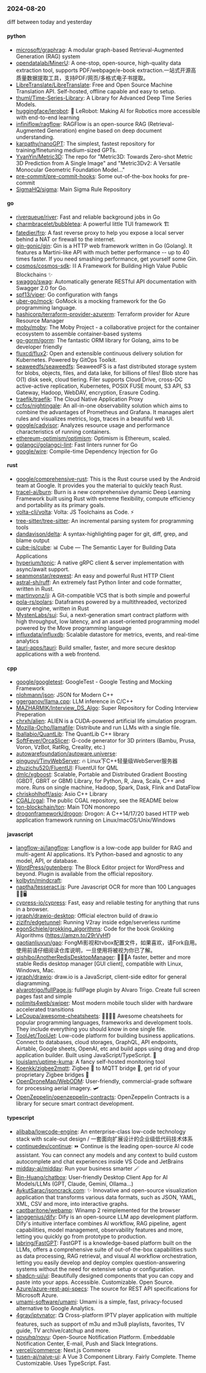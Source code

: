 ### 2024-08-20
diff between today and yesterday

#### python
* [microsoft/graphrag](https://github.com/microsoft/graphrag): A modular graph-based Retrieval-Augmented Generation (RAG) system
* [opendatalab/MinerU](https://github.com/opendatalab/MinerU): A one-stop, open-source, high-quality data extraction tool, supports PDF/webpage/e-book extraction.一站式开源高质量数据提取工具，支持PDF/网页/多格式电子书提取。
* [LibreTranslate/LibreTranslate](https://github.com/LibreTranslate/LibreTranslate): Free and Open Source Machine Translation API. Self-hosted, offline capable and easy to setup.
* [thuml/Time-Series-Library](https://github.com/thuml/Time-Series-Library): A Library for Advanced Deep Time Series Models.
* [huggingface/lerobot](https://github.com/huggingface/lerobot): 🤗 LeRobot: Making AI for Robotics more accessible with end-to-end learning
* [infiniflow/ragflow](https://github.com/infiniflow/ragflow): RAGFlow is an open-source RAG (Retrieval-Augmented Generation) engine based on deep document understanding.
* [karpathy/nanoGPT](https://github.com/karpathy/nanoGPT): The simplest, fastest repository for training/finetuning medium-sized GPTs.
* [YvanYin/Metric3D](https://github.com/YvanYin/Metric3D): The repo for "Metric3D: Towards Zero-shot Metric 3D Prediction from A Single Image" and "Metric3Dv2: A Versatile Monocular Geometric Foundation Model..."
* [pre-commit/pre-commit-hooks](https://github.com/pre-commit/pre-commit-hooks): Some out-of-the-box hooks for pre-commit
* [SigmaHQ/sigma](https://github.com/SigmaHQ/sigma): Main Sigma Rule Repository

#### go
* [riverqueue/river](https://github.com/riverqueue/river): Fast and reliable background jobs in Go
* [charmbracelet/bubbletea](https://github.com/charmbracelet/bubbletea): A powerful little TUI framework 🏗
* [fatedier/frp](https://github.com/fatedier/frp): A fast reverse proxy to help you expose a local server behind a NAT or firewall to the internet.
* [gin-gonic/gin](https://github.com/gin-gonic/gin): Gin is a HTTP web framework written in Go (Golang). It features a Martini-like API with much better performance -- up to 40 times faster. If you need smashing performance, get yourself some Gin.
* [cosmos/cosmos-sdk](https://github.com/cosmos/cosmos-sdk): ⛓️ A Framework for Building High Value Public Blockchains ✨
* [swaggo/swag](https://github.com/swaggo/swag): Automatically generate RESTful API documentation with Swagger 2.0 for Go.
* [spf13/viper](https://github.com/spf13/viper): Go configuration with fangs
* [uber-go/mock](https://github.com/uber-go/mock): GoMock is a mocking framework for the Go programming language.
* [hashicorp/terraform-provider-azurerm](https://github.com/hashicorp/terraform-provider-azurerm): Terraform provider for Azure Resource Manager
* [moby/moby](https://github.com/moby/moby): The Moby Project - a collaborative project for the container ecosystem to assemble container-based systems
* [go-gorm/gorm](https://github.com/go-gorm/gorm): The fantastic ORM library for Golang, aims to be developer friendly
* [fluxcd/flux2](https://github.com/fluxcd/flux2): Open and extensible continuous delivery solution for Kubernetes. Powered by GitOps Toolkit.
* [seaweedfs/seaweedfs](https://github.com/seaweedfs/seaweedfs): SeaweedFS is a fast distributed storage system for blobs, objects, files, and data lake, for billions of files! Blob store has O(1) disk seek, cloud tiering. Filer supports Cloud Drive, cross-DC active-active replication, Kubernetes, POSIX FUSE mount, S3 API, S3 Gateway, Hadoop, WebDAV, encryption, Erasure Coding.
* [traefik/traefik](https://github.com/traefik/traefik): The Cloud Native Application Proxy
* [ccfos/nightingale](https://github.com/ccfos/nightingale): An all-in-one observability solution which aims to combine the advantages of Prometheus and Grafana. It manages alert rules and visualizes metrics, logs, traces in a beautiful web UI.
* [google/cadvisor](https://github.com/google/cadvisor): Analyzes resource usage and performance characteristics of running containers.
* [ethereum-optimism/optimism](https://github.com/ethereum-optimism/optimism): Optimism is Ethereum, scaled.
* [golangci/golangci-lint](https://github.com/golangci/golangci-lint): Fast linters runner for Go
* [google/wire](https://github.com/google/wire): Compile-time Dependency Injection for Go

#### rust
* [google/comprehensive-rust](https://github.com/google/comprehensive-rust): This is the Rust course used by the Android team at Google. It provides you the material to quickly teach Rust.
* [tracel-ai/burn](https://github.com/tracel-ai/burn): Burn is a new comprehensive dynamic Deep Learning Framework built using Rust with extreme flexibility, compute efficiency and portability as its primary goals.
* [volta-cli/volta](https://github.com/volta-cli/volta): Volta: JS Toolchains as Code. ⚡
* [tree-sitter/tree-sitter](https://github.com/tree-sitter/tree-sitter): An incremental parsing system for programming tools
* [dandavison/delta](https://github.com/dandavison/delta): A syntax-highlighting pager for git, diff, grep, and blame output
* [cube-js/cube](https://github.com/cube-js/cube): 📊 Cube — The Semantic Layer for Building Data Applications
* [hyperium/tonic](https://github.com/hyperium/tonic): A native gRPC client & server implementation with async/await support.
* [seanmonstar/reqwest](https://github.com/seanmonstar/reqwest): An easy and powerful Rust HTTP Client
* [astral-sh/ruff](https://github.com/astral-sh/ruff): An extremely fast Python linter and code formatter, written in Rust.
* [martinvonz/jj](https://github.com/martinvonz/jj): A Git-compatible VCS that is both simple and powerful
* [pola-rs/polars](https://github.com/pola-rs/polars): Dataframes powered by a multithreaded, vectorized query engine, written in Rust
* [MystenLabs/sui](https://github.com/MystenLabs/sui): Sui, a next-generation smart contract platform with high throughput, low latency, and an asset-oriented programming model powered by the Move programming language
* [influxdata/influxdb](https://github.com/influxdata/influxdb): Scalable datastore for metrics, events, and real-time analytics
* [tauri-apps/tauri](https://github.com/tauri-apps/tauri): Build smaller, faster, and more secure desktop applications with a web frontend.

#### cpp
* [google/googletest](https://github.com/google/googletest): GoogleTest - Google Testing and Mocking Framework
* [nlohmann/json](https://github.com/nlohmann/json): JSON for Modern C++
* [ggerganov/llama.cpp](https://github.com/ggerganov/llama.cpp): LLM inference in C/C++
* [MAZHARMIK/Interview_DS_Algo](https://github.com/MAZHARMIK/Interview_DS_Algo): Super Repository for Coding Interview Preperation
* [chrxh/alien](https://github.com/chrxh/alien): ALIEN is a CUDA-powered artificial life simulation program.
* [Mozilla-Ocho/llamafile](https://github.com/Mozilla-Ocho/llamafile): Distribute and run LLMs with a single file.
* [lballabio/QuantLib](https://github.com/lballabio/QuantLib): The QuantLib C++ library
* [SoftFever/OrcaSlicer](https://github.com/SoftFever/OrcaSlicer): G-code generator for 3D printers (Bambu, Prusa, Voron, VzBot, RatRig, Creality, etc.)
* [autowarefoundation/autoware.universe](https://github.com/autowarefoundation/autoware.universe): 
* [qinguoyi/TinyWebServer](https://github.com/qinguoyi/TinyWebServer): 🔥 Linux下C++轻量级WebServer服务器
* [zhuzichu520/FluentUI](https://github.com/zhuzichu520/FluentUI): FluentUI for QML
* [dmlc/xgboost](https://github.com/dmlc/xgboost): Scalable, Portable and Distributed Gradient Boosting (GBDT, GBRT or GBM) Library, for Python, R, Java, Scala, C++ and more. Runs on single machine, Hadoop, Spark, Dask, Flink and DataFlow
* [chriskohlhoff/asio](https://github.com/chriskohlhoff/asio): Asio C++ Library
* [CGAL/cgal](https://github.com/CGAL/cgal): The public CGAL repository, see the README below
* [ton-blockchain/ton](https://github.com/ton-blockchain/ton): Main TON monorepo
* [drogonframework/drogon](https://github.com/drogonframework/drogon): Drogon: A C++14/17/20 based HTTP web application framework running on Linux/macOS/Unix/Windows

#### javascript
* [langflow-ai/langflow](https://github.com/langflow-ai/langflow): Langflow is a low-code app builder for RAG and multi-agent AI applications. It’s Python-based and agnostic to any model, API, or database.
* [WordPress/gutenberg](https://github.com/WordPress/gutenberg): The Block Editor project for WordPress and beyond. Plugin is available from the official repository.
* [kolbytn/mindcraft](https://github.com/kolbytn/mindcraft): 
* [naptha/tesseract.js](https://github.com/naptha/tesseract.js): Pure Javascript OCR for more than 100 Languages 📖🎉🖥
* [cypress-io/cypress](https://github.com/cypress-io/cypress): Fast, easy and reliable testing for anything that runs in a browser.
* [jgraph/drawio-desktop](https://github.com/jgraph/drawio-desktop): Official electron build of draw.io
* [zizifn/edgetunnel](https://github.com/zizifn/edgetunnel): Running V2ray inside edge/serverless runtime
* [egonSchiele/grokking_algorithms](https://github.com/egonSchiele/grokking_algorithms): Code for the book Grokking Algorithms (https://amzn.to/29rVyHf)
* [gaotianliuyun/gao](https://github.com/gaotianliuyun/gao): FongMi影视和tvbox配置文件，如果喜欢，请Fork自用。使用前请仔细阅读仓库说明，一旦使用将被视为你已了解。
* [qishibo/AnotherRedisDesktopManager](https://github.com/qishibo/AnotherRedisDesktopManager): 🚀🚀🚀A faster, better and more stable Redis desktop manager [GUI client], compatible with Linux, Windows, Mac.
* [jgraph/drawio](https://github.com/jgraph/drawio): draw.io is a JavaScript, client-side editor for general diagramming.
* [alvarotrigo/fullPage.js](https://github.com/alvarotrigo/fullPage.js): fullPage plugin by Alvaro Trigo. Create full screen pages fast and simple
* [nolimits4web/swiper](https://github.com/nolimits4web/swiper): Most modern mobile touch slider with hardware accelerated transitions
* [LeCoupa/awesome-cheatsheets](https://github.com/LeCoupa/awesome-cheatsheets): 👩‍💻👨‍💻 Awesome cheatsheets for popular programming languages, frameworks and development tools. They include everything you should know in one single file.
* [ToolJet/ToolJet](https://github.com/ToolJet/ToolJet): Low-code platform for building business applications. Connect to databases, cloud storages, GraphQL, API endpoints, Airtable, Google sheets, OpenAI, etc and build apps using drag and drop application builder. Built using JavaScript/TypeScript. 🚀
* [louislam/uptime-kuma](https://github.com/louislam/uptime-kuma): A fancy self-hosted monitoring tool
* [Koenkk/zigbee2mqtt](https://github.com/Koenkk/zigbee2mqtt): Zigbee 🐝 to MQTT bridge 🌉, get rid of your proprietary Zigbee bridges 🔨
* [OpenDroneMap/WebODM](https://github.com/OpenDroneMap/WebODM): User-friendly, commercial-grade software for processing aerial imagery. 🛩
* [OpenZeppelin/openzeppelin-contracts](https://github.com/OpenZeppelin/openzeppelin-contracts): OpenZeppelin Contracts is a library for secure smart contract development.

#### typescript
* [alibaba/lowcode-engine](https://github.com/alibaba/lowcode-engine): An enterprise-class low-code technology stack with scale-out design / 一套面向扩展设计的企业级低代码技术体系
* [continuedev/continue](https://github.com/continuedev/continue): ⏩ Continue is the leading open-source AI code assistant. You can connect any models and any context to build custom autocomplete and chat experiences inside VS Code and JetBrains
* [midday-ai/midday](https://github.com/midday-ai/midday): Run your business smarter 🪄
* [Bin-Huang/chatbox](https://github.com/Bin-Huang/chatbox): User-friendly Desktop Client App for AI Models/LLMs (GPT, Claude, Gemini, Ollama...)
* [AykutSarac/jsoncrack.com](https://github.com/AykutSarac/jsoncrack.com): ✨ Innovative and open-source visualization application that transforms various data formats, such as JSON, YAML, XML, CSV and more, into interactive graphs.
* [captbaritone/webamp](https://github.com/captbaritone/webamp): Winamp 2 reimplemented for the browser
* [langgenius/dify](https://github.com/langgenius/dify): Dify is an open-source LLM app development platform. Dify's intuitive interface combines AI workflow, RAG pipeline, agent capabilities, model management, observability features and more, letting you quickly go from prototype to production.
* [labring/FastGPT](https://github.com/labring/FastGPT): FastGPT is a knowledge-based platform built on the LLMs, offers a comprehensive suite of out-of-the-box capabilities such as data processing, RAG retrieval, and visual AI workflow orchestration, letting you easily develop and deploy complex question-answering systems without the need for extensive setup or configuration.
* [shadcn-ui/ui](https://github.com/shadcn-ui/ui): Beautifully designed components that you can copy and paste into your apps. Accessible. Customizable. Open Source.
* [Azure/azure-rest-api-specs](https://github.com/Azure/azure-rest-api-specs): The source for REST API specifications for Microsoft Azure.
* [umami-software/umami](https://github.com/umami-software/umami): Umami is a simple, fast, privacy-focused alternative to Google Analytics.
* [4gray/iptvnator](https://github.com/4gray/iptvnator): 📺 Cross-platform IPTV player application with multiple features, such as support of m3u and m3u8 playlists, favorites, TV guide, TV archive/catchup and more.
* [novuhq/novu](https://github.com/novuhq/novu): Open-Source Notification Platform. Embeddable Notification Center, E-mail, Push and Slack Integrations.
* [vercel/commerce](https://github.com/vercel/commerce): Next.js Commerce
* [tusen-ai/naive-ui](https://github.com/tusen-ai/naive-ui): A Vue 3 Component Library. Fairly Complete. Theme Customizable. Uses TypeScript. Fast.
